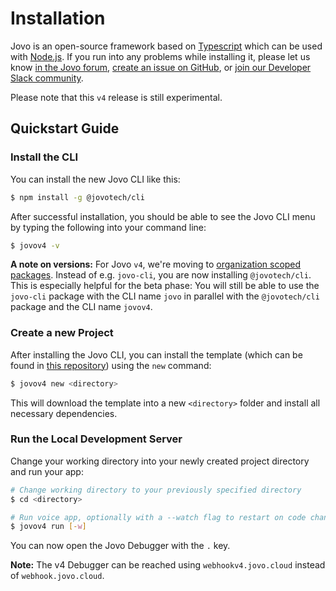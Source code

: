 # Installation

Jovo is an open-source framework based on [Typescript](https://www.typescriptlang.org/) which can be used with [Node.js](https://nodejs.org/). If you run into any problems while installing it, please let us know [in the Jovo forum](https://community.jovo.tech/), [create an issue on GitHub](https://github.com/jovotech/jovo-framework/issues), or [join our Developer Slack community](https://www.jovo.tech/slack).

Please note that this `v4` release is still experimental.

## Quickstart Guide

### Install the CLI

You can install the new Jovo CLI like this:

```sh
$ npm install -g @jovotech/cli
```

After successful installation, you should be able to see the Jovo CLI menu by typing the following into your command line:

```sh
$ jovov4 -v
```

**A note on versions:** For Jovo `v4`, we're moving to [organization scoped packages](https://docs.npmjs.com/creating-and-publishing-an-organization-scoped-package). Instead of e.g. `jovo-cli`, you are now installing `@jovotech/cli`. This is especially helpful for the beta phase: You will still be able to use the `jovo-cli` package with the CLI name `jovo` in parallel with the `@jovotech/cli` package and the CLI name `jovov4`.


### Create a new Project

After installing the Jovo CLI, you can install the template (which can be found in [this repository](https://github.com/jovotech/jovo-v4-template)) using the `new` command:

```sh
$ jovov4 new <directory>
```

This will download the template into a new `<directory>` folder and install all necessary dependencies.


### Run the Local Development Server

Change your working directory into your newly created project directory and run your app:

```sh
# Change working directory to your previously specified directory
$ cd <directory>

# Run voice app, optionally with a --watch flag to restart on code changes.
$ jovov4 run [-w]
```

You can now open the Jovo Debugger with the `.` key. 

**Note:** The v4 Debugger can be reached using `webhookv4.jovo.cloud` instead of `webhook.jovo.cloud`.
